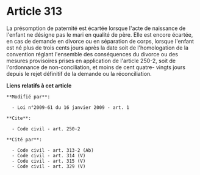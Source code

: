 # Article 313

La présomption de paternité est écartée lorsque l'acte de naissance de l'enfant ne désigne pas le mari en qualité de père.
Elle est encore écartée, en cas de demande en divorce ou en séparation de corps, lorsque l'enfant est né plus de trois cents
jours après la date soit de l'homologation de la convention réglant l'ensemble des conséquences du divorce ou des mesures
provisoires prises en application de l'article 250-2, soit de l'ordonnance de non-conciliation, et moins de cent quatre-
vingts jours depuis le rejet définitif de la demande ou la réconciliation.

**Liens relatifs à cet article**

	**Modifié par**:

	  - Loi n°2009-61 du 16 janvier 2009 - art. 1

	**Cite**:

	  - Code civil - art. 250-2

	**Cité par**:

	  - Code civil - art. 313-2 (Ab)
	  - Code civil - art. 314 (V)
	  - Code civil - art. 315 (V)
	  - Code civil - art. 329 (V)
